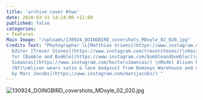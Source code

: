 ```yaml
---
title: 'archive cover #two'
date: 2020-03-31 14:24:00 +11:00
published: false
categories:
- Features
Main Image: "/uploads/130924_DOINGBIRD_covershots_MDoyle_02_020.jpg"
Credits Text: "Photographer \L[Matthias Vriens](https://www.instagram.com/matthiasvriensmcgrath/)\nFashion
  Editor [Trevor Stones](https://www.instagram.com/trevorstones/)\nHair [Rolando Beauchamp](https://www.instagram.com/robeauhair/)
  for [Bumble and Bumble](https://www.instagram.com/bumbleandbumble/)\nMake up [Hector
  Simancas](https://www.instagram.com/hectorsimancas/) \nModel Alison Renner at [Next](https://www.instagram.com/nextmodels/)
  (NY)\nAlison wears satin & lace bodysuit from Domseys Warehouse and miniskirt [Marc
  by Marc Jacobs](https://www.instagram.com/marcjacobs/) "
---
```


![130924_DOINGBIRD_covershots_MDoyle_02_020.jpg](/uploads/130924_DOINGBIRD_covershots_MDoyle_02_020.jpg)
